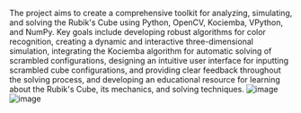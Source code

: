  The project aims to create a comprehensive toolkit for analyzing, simulating, and 
solving the Rubik's Cube using Python, OpenCV, Kociemba, VPython, and NumPy. Key 
goals include developing robust algorithms for color recognition, creating a dynamic 
and interactive three-dimensional simulation, integrating the Kociemba algorithm for 
automatic solving of scrambled configurations, designing an intuitive user interface for 
inputting scrambled cube configurations, and providing clear feedback throughout the 
solving process, and developing an educational resource for learning about the Rubik's 
Cube, its mechanics, and solving techniques. 
![image](https://github.com/user-attachments/assets/25ae29e0-8736-4bab-ad75-9263bed09eba)
![image](https://github.com/user-attachments/assets/13d11f25-48ca-4d0b-b73d-3693cc46d709)
